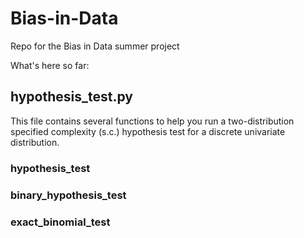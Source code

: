 # Bias-in-Data
Repo for the Bias in Data summer project

What's here so far:

## hypothesis_test.py
This file contains several functions to help you run a two-distribution specified complexity (s.c.) hypothesis test for a discrete univariate distribution.

### hypothesis_test

### binary_hypothesis_test

### exact_binomial_test
